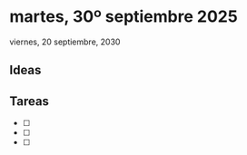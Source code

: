 # martes, 30º septiembre 2025



viernes,  20  septiembre, 2030


## Ideas






## Tareas

- [ ]
- [ ]
- [ ]

